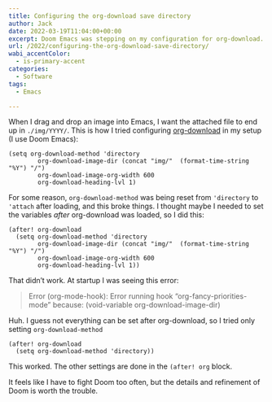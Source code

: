 ```yaml
---
title: Configuring the org-download save directory
author: Jack
date: 2022-03-19T11:04:00+00:00
excerpt: Doom Emacs was stepping on my configuration for org-download. This is how I fixed it.
url: /2022/configuring-the-org-download-save-directory/
wabi_accentColor:
  - is-primary-accent
categories:
  - Software
tags:
  - Emacs

---
```

When I drag and drop an image into Emacs, I want the attached file to end up in `./img/YYYY/`. This is how I tried configuring [org-download][1] in my setup (I use Doom Emacs):



```emacs-lisp
(setq org-download-method 'directory
        org-download-image-dir (concat "img/"  (format-time-string "%Y") "/")
        org-download-image-org-width 600
        org-download-heading-lvl 1)
```
        
        
For some reason, `org-download-method` was being reset from `'directory` to `'attach` after loading, and this broke things. I thought maybe I needed to set the variables _after_ org-download was loaded, so I did this:

```emacs-lisp
(after! org-download
  (setq org-download-method 'directory
        org-download-image-dir (concat "img/"  (format-time-string "%Y") "/")
        org-download-image-org-width 600
        org-download-heading-lvl 1))
```

That didn’t work. At startup I was seeing this error:

<blockquote class="wp-block-quote">
  <p>
    Error (org-mode-hook): Error running hook “org-fancy-priorities-mode” because: (void-variable org-download-image-dir)
  </p>
</blockquote>

Huh. I guess not everything can be set after org-download, so I tried only setting `org-download-method`

```emacs-lisp
(after! org-download
  (setq org-download-method 'directory))
```


This worked. The other settings are done in the `(after! org` block.

It feels like I have to fight Doom too often, but the details and refinement of Doom is worth the trouble.

 [1]: https://github.com/abo-abo/org-download